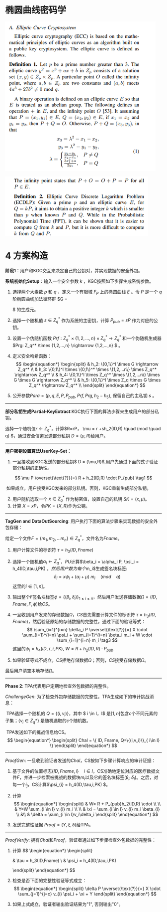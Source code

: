 # 椭圆曲线密码学

![image-20230703172818347](LCPPIV-simplified.assets/image-20230703172818347.png)

![image-20230703172828338](LCPPIV-simplified.assets/image-20230703172828338.png)



# 4 方案构造

**阶段1**：用户和KGC交互来决定自己的公钥对，并实现数据的安全外包。

**系统初始化Setup**：输入一个安全参数 $k$ ，KGC按照如下步骤生成系统参数。

1. 选择两个大素数 $p$ 和 $q$ ，定义一个有限域 $F_P$ 上的椭圆曲线 $E$ 。令 $P$ 是一个 $q$ 阶椭圆曲线加法循环群 $G = <P> $ 的生成元。

2. 选择一个随机值 $s \in Z_q^*$ 作为系统的主密钥，计算 $P_{pub} = sP$ 作为对应的公钥。

3. 设置一个伪随机函数 $Prf: Z_q^* \times \{1,2,...,n\} \times Z_q^* \rightarrow Z_q^*$ 和一个伪随机生成器 $Prg: Z_q^* \times \{1,2,...,n\} \rightarrow \{1,2,...,n\} $ 。

4. 定义安全哈希函数：
   $$
   \begin{equation*}
   \begin{split}
   & h_2: \{0,1\}^l \times G  \rightarrow Z_q^* \\
   & h_3: \{0,1\}^l \times \{0,1\}^* \times \{1,2,...n\} \times Z_q^* \rightarrow Z_q^* \\
   & h_4:  \{0,1\}^l \times Z_q^* \times \{1,2,...n\} \times G \times G \rightarrow Z_q^* \\
   & h_5: \{0,1\}^l \times Z_q \times G \times Z_q^* \rightarrow Z_q^* \\
   \end{split}
   \end{equation*}
   $$
   
5. 公开参数$Para = (p,q,E,P,P_{pub},Prf,Prg,h_2 - h_5)$, 保留自己的主私钥 $s$ 。

---

**部分私钥生成Partial-KeyExtract**:KGC执行下面的算法步骤来生成用户的部分私钥。

选择一个随机值$r \leftarrow Z_q^*$，计算$R=rP， \mu = r +sh_2(ID,R) \quad (mod \quad q) $，通过安全信道发送部分私钥 $D = (\mu,R)$给用户。

---

**用户密钥设置算法UserKey-Set：**

1. 一旦接收到KGC发送的部分私钥$ D = (\mu,R)$,用户先通过下面的式子验证部分私钥的正确性。

$$
\mu P \overset{\text{?}}{=} R + h_2(ID,R) \cdot P_{pub} \tag1
$$

​	如果成立，用户接受KGC发来的部分私钥。否则，KGC重新生成部分私钥。

2. 用户随机选取一个 $x\in Z_q^*$ 作为秘密值，设置自己的私钥 $SK = (x,\mu)$。
3. 计算 $X = xP$，令$PK = \{X,R\}$作为公钥。

---

**TagGen and DataOutSourcing**: 用户执行下面的算法步骤来实现数据的安全外包存储：

给定一个文件$F=\{m_1,m_2,...m_n\} \in Z_q^*$，文件名为$Fname$。

1. 用户计算文件的标识符 $\tau = h_3(ID,Fname)$
   
1. 选择一个随机值$\alpha_i \leftarrow Z_q^*$，$PU$计算$\beta_i = \alpha_i P,  \psi_i = h_4(ID,\tau,i,PK) $。然后用户数为每个$m_i$生成签名块标签:
   $$
   \delta_i = x\psi_i +(\alpha_i + \mu) \ m_i \quad (mod \quad q) 
   $$
   这里的$i\in[1,n]$。

2. 输出整个$F$签名块标签$\phi = \{(\beta_i,\delta_i)\}_{1 \leq i \leq n }$，然后用户发送存储数据$\Omega = (ID,Fname,F,\phi)$给$CS$。

3. 一旦收到用户发来的存储数据$\Omega$，$CS$首先需要计算文件的标识符 $\tau = h_3(ID,Fname)$，然后验证原始的存储数据的完整性，通过下面的验证等式：
   $$
   \sum_{i=1}^{i=n} \delta_i P \overset{\text{?}}{=} X \cdot \sum_{i=1}^{i=n} \psi_i + \sum_{i=1}^{i=n} \beta_i m_i  + W \cdot \sum_{i=1}^{i=n} m_i \tag3
   $$
   这里的$\psi_i = h_4(ID,\tau,i,PK),\ W= R + h_2(ID,R) \cdot P_{pub}$

5. 如果验证等式不成立，$CS$拒绝存储数据$\Omega$；否则，$CS$接受存储数据$\Omega$。

最后用户清空本地存储$\Omega$。

---

**Phase 2**: TPA代表用户定期地检查外包数据的完整性。

$ChallengeGen$: 为了检查外包存储数据的完整性，TPA生成如下的审计挑战消息：

​	TPA选择一个随机的 $Q = \{(i,v_i)\}$，其中 $ i \in I$，$I$ 是$[1,n]$包含$c$个不同元素的子集；$\{v_i \in Z_q*\}$ 是随机选取的$c$个随机数。

​	TPA发送如下的挑战信息给CS。
$$
\begin{equation*}
\begin{split}
Chal = \{ ID, Fname, Q=\{(i,v_i)\}_{ i\in I} \}
\end{split}
\end{equation*}
$$

---



$ProofGen$: 一旦收到验证者发送的$Chal$，CS按如下步骤计算响应的审计证据：

1. 基于文件的位置标志$\{ID,Fname,i\} \quad  i \in I$，CS准确地定位对应的医疗数据文件$F$，并进一步检索被挑战的数据块$m_{i}$以及它的签名块标签$(\beta_{i},\delta_{i})$。之后，对每一个$i_j$，CS计算$\psi_{i} =  h_4(ID,\tau,i,PK) $。

2. 计算
   $$
   \begin{equation*}
   \begin{split}
   &  W= R + P_{pub}h_2(ID,R) \cdot 
   \\
   \\
   & Y=W \sum_{i \in I} v_{i} m_i \\ 
   \\
   & \xi = \sum_{i \in I} v_{i} m_i \beta_{i} \\
   &\\
   & \delta = \sum_{i \in I}v_i\delta_i
   \end{split}
   \end{equation*}
   $$
   
3. 发送完整性证据 $Proof = (Y,\xi,\delta)$给TPA。

---



$ProofVerify$: 拥有$Chal$和$Proof$，验证者通过如下步骤检查外包数据的完整性：

1. 计算
   $$
   \begin{equation*}
   \begin{split}
   
   & \tau = h_3(ID,Fname) \\ 
   & \psi_i = h_4(ID,\tau,i,PK)
   
   \end{split}
   \end{equation*}
   $$
   
2. 检查是否下面的完整性验证等式成立：
   $$
   \begin{equation*}
   \begin{split}
   \delta P \overset{\text{?}}{=} X \cdot \sum_{j=1}^{j=c} v_{i} \psi_i   + \xi + Y
   \end{split}
   \end{equation*}
   $$

3. 如果上式成立，验证者输出验证结果为"1", 否则输出"0"。


